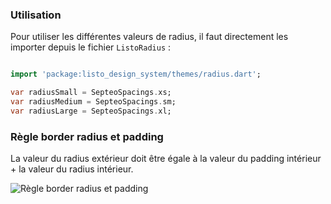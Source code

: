 ### Utilisation

Pour utiliser les différentes valeurs de radius, il faut directement les importer depuis le fichier `ListoRadius` :

```dart

import 'package:listo_design_system/themes/radius.dart';

var radiusSmall = SepteoSpacings.xs;
var radiusMedium = SepteoSpacings.sm;
var radiusLarge = SepteoSpacings.xl;

```

### Règle border radius et padding

La valeur du radius extérieur doit être égale à la valeur du padding intérieur + la valeur du radius intérieur.

![Règle border radius et padding](resource:assets/images/padding_and_radius_rule.png)